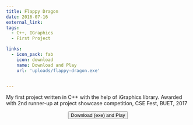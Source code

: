 ```yaml
---
title: Flappy Dragon
date: 2016-07-16
external_link: 
tags:
  - C++, IGraphics
  - First Project

links:
  - icon_pack: fab
    icon: download
    name: Download and Play
    url: 'uploads/flappy-dragon.exe'


---
```


My first project written in C++ with the help of iGraphics library. Awarded with 2nd runner-up at project showcase competition, CSE Fest, BUET, 2017

<div style="text-align: center;">
    <a href="/uploads/flappy-dragon.exe" download="Flappy Dragon">
        <button>Download (exe) and Play</button>
    </a>
</div>

<!--more-->
